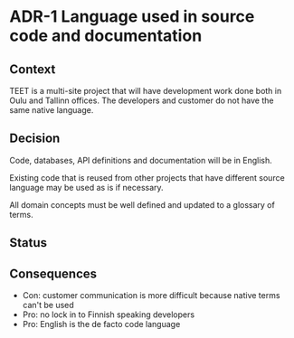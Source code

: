 # ADR-1 Language used in source code and documentation

## Context
TEET is a multi-site project that will have development work done both in Oulu and Tallinn
offices. The developers and customer do not have the same native language.



## Decision

Code, databases, API definitions and documentation will be in English.

Existing code that is reused from other projects that have different source
language may be used as is if necessary.

All domain concepts must be well defined and updated to a glossary of terms.

## Status

## Consequences
- Con: customer communication is more difficult because native terms can't be used
- Pro: no lock in to Finnish speaking developers
- Pro: English is the de facto code language